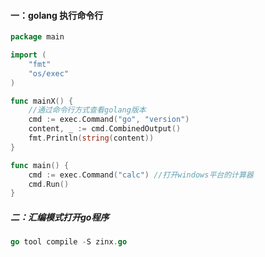#### 一：golang 执行命令行

```go
package main

import (
	"fmt"
	"os/exec"
)

func mainX() {
	//通过命令行方式查看golang版本
	cmd := exec.Command("go", "version")
	content, _ := cmd.CombinedOutput()
	fmt.Println(string(content))
}

func main() {
	cmd := exec.Command("calc") //打开windows平台的计算器
	cmd.Run()
}

```



##### 二：汇编模式打开go程序

```go
go tool compile -S zinx.go
```



